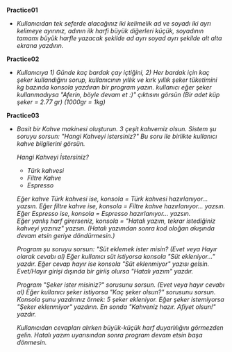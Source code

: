 **Practice01**
- *Kullanıcıdan tek seferde alacağınız iki kelimelik ad ve soyadı iki ayrı kelimeye ayırınız,
  adının ilk harfi büyük diğerleri küçük,
  soyadının tamamı büyük harfle yazacak şekilde ad ayrı soyad ayrı şekilde alt alta ekrana yazdırın.*

**Practice02**
- *Kullanıcıya*
  *1) Günde kaç bardak çay içtiğini,
  2) Her bardak için kaç şeker kullandığını sorup,
  kullanıcının yıllık ve kırk yıllık şeker tüketimini kg bazında konsola yazdıran bir program yazın.
  kullanıcı eğer şeker kullanmadıysa "Aferin, böyle devam et :)" çıktısını görsün
  (Bir adet küp şeker = 2.77 gr) (1000gr = 1kg)*

**Practice03**
- *Basit bir Kahve makinesi oluşturun. 3 çeşit kahvemiz olsun.
  Sistem şu soruyu sorsun:  "Hangi Kahveyi istersiniz?"
  Bu soru ile birlikte kullanıcı kahve bilgilerini görsün.*
  
  *Hangi Kahveyi İstersiniz?*
  - *Türk kahvesi*
  - *Filtre Kahve*
  - *Espresso*
  
  *Eğer kahve Türk kahvesi ise, konsola = Türk kahvesi hazırlanıyor... yazsın.
  Eğer filtre kahve ise,   konsola = Filtre kahve hazırlanıyor...  yazsın.
  Eğer Espresso ise, konsola =  Espresso hazırlanıyor...   yazsın.  
  Eğer yanlış harf girerseniz, konsola = "Hatalı yazım, tekrar istediğiniz kahveyi yazınız" yazsın.
  (Hatalı yazımdan sonra kod oloğan akışında devam etsin geriye döndürmesin.)*

  *Program şu soruyu sorsun: "Süt eklemek ister misin? (Evet veya Hayır olarak cevabı al)
  Eğer kullanıcı süt istiyorsa konsola "Süt ekleniyor..." yazdır.
  Eğer cevap hayır ise konsola "Süt eklenmiyor" yazısı gelsin.
  Evet/Hayır girişi dışında bir giriiş olursa "Hatalı yazım" yazdır.*
  
  *Program "Şeker ister misiniz?" sorusunu sorsun. (Evet veya hayır cevabı al)
  Eğer kullanıcı şeker istiyorsa "Kaç şeker olsun?" sorusunu sorsun.
  Konsola şunu yazdırınız örnek: 5 şeker ekleniyor.
  Eğer şeker istemiyorsa "Şeker eklenmiyor" yazdırın.
  En sonda "Kahveniz hazır. Afiyet olsun!" yazdır.*
  
  *Kullanıcıdan cevapları alırken büyük-küçük harf duyarlılığını görmezden gelin.
  Hatalı yazım uyarısından sonra program devam etsin başa dönmesin.*
 
